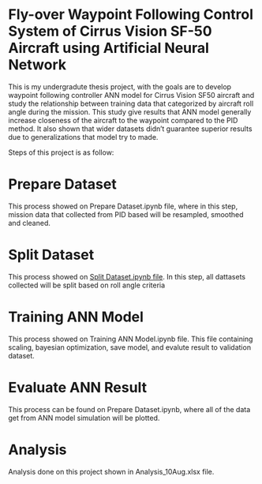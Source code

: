# Fly-over Waypoint Following Control System of Cirrus Vision SF-50 Aircraft using Artificial Neural Network

This is my undergradute thesis project, with the goals are to develop waypoint following controller ANN model for Cirrus Vision SF50 aircraft and study the relationship between training data that categorized by aircraft roll angle during the mission. This study give results that ANN model generally increase closeness of the aircraft to the waypoint compared to the PID method. It also shown that wider datasets didn’t guarantee superior results due to generalizations that model try to made.

Steps of this project is as follow: 

# Prepare Dataset
This process showed on Prepare Dataset.ipynb file, where in this step, mission data that collected from PID based will be resampled, smoothed and cleaned. 

# Split Dataset
This process showed on [Split Dataset.ipynb file](https://github.com/adikelvianto/Fly-Over_Waypoints_ANN/blob/main/Split%20Dataset.ipynb). In this step, all dattasets collected will be split based on roll angle criteria

# Training ANN Model
This process showed on Training ANN Model.ipynb file. This file containing scaling, bayesian optimization, save model, and evalute result to validation dataset. 

# Evaluate ANN Result
This process can be found on Prepare Dataset.ipynb, where all of the data get from ANN model simulation will be plotted.

# Analysis
Analysis done on this project shown in Analysis_10Aug.xlsx file. 
